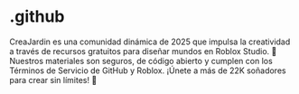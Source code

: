 # .github
CreaJardin es una comunidad dinámica de 2025 que impulsa la creatividad a través de recursos gratuitos para diseñar mundos en Roblox Studio. 🎲 Nuestros materiales son seguros, de código abierto y cumplen con los Términos de Servicio de GitHub y Roblox. ¡Únete a más de 22K soñadores para crear sin límites! 🚀
